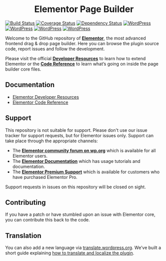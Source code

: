 <h1 align="center">Elementor Page Builder</h1>

<p align="center">

[![Build Status](https://travis-ci.org/pojome/elementor.svg?branch=master)](https://travis-ci.org/pojome/elementor) [![Coverage Status](https://coveralls.io/repos/github/pojome/elementor/badge.svg?branch=master)](https://coveralls.io/github/pojome/elementor?branch=pojome/elementor) [![Dependency Status](https://david-dm.org/pojome/elementor/dev-status.svg)](https://david-dm.org/pojome/elementor#info=devDependencies) [![WordPress](https://img.shields.io/wordpress/v/elementor.svg?style=flat-square)](https://wordpress.org/plugins/elementor/) [![WordPress](https://img.shields.io/wordpress/plugin/r/elementor.svg?style=flat-square)](https://wordpress.org/plugins/elementor/) [![WordPress](https://img.shields.io/wordpress/plugin/v/elementor.svg?style=flat-square)](https://wordpress.org/plugins/elementor/) [![WordPress](https://img.shields.io/wordpress/plugin/dt/elementor.svg?style=flat-square)](https://wordpress.org/plugins/elementor/)

</p>

Welcome to the GitHub repository of **[Elementor](https://elementor.com/?utm_source=gitHub&utm_medium=link&utm_campaign=readme)**, the most advanced frontend drag & drop page builder. Here you can browse the plugin source code, report issues and follow the development.

Please visit the official **[Developer Resources](https://developers.elementor.com/?utm_source=gitHub&utm_medium=link&utm_campaign=readme)** to learn how to extend Elementor or the **[Code Reference](https://code.elementor.com/?utm_source=gitHub&utm_medium=link&utm_campaign=readme)** to learn what’s going on inside the page builder core files.

## Documentation
* [Elementor Developer Resources](https://developers.elementor.com/?utm_source=gitHub&utm_medium=link&utm_campaign=readme)
* [Elementor Code Reference](https://code.elementor.com/?utm_source=gitHub&utm_medium=link&utm_campaign=readme)

## Support
This repository is not suitable for support. Please don't use our issue tracker for support requests, but for Elementor issues only. Support can take place through the appropriate channels:

* The **[Elementor community forum on wp.org](https://wordpress.org/support/plugin/elementor/)** which is available for all Elementor users.
* The **[Elementor Documentation](https://docs.elementor.com/?utm_source=gitHub&utm_medium=link&utm_campaign=readme)** which has usage tutorials and documentation.
* The **[Elementor Premium Support](https://my.elementor.com/support/?utm_source=gitHub&utm_medium=link&utm_campaign=readme)** which is available for customers who have purchased Elementor Pro.

Support requests in issues on this repository will be closed on sight.

## Contributing
If you have a patch or have stumbled upon an issue with Elementor core, you can contribute this back to the code.

## Translation

You can also add a new language via [translate.wordpress.org](https://translate.wordpress.org/projects/wp-plugins/elementor). We’ve built a short guide explaining [how to translate and localize the plugin](https://go.elementor.com/translate/).
